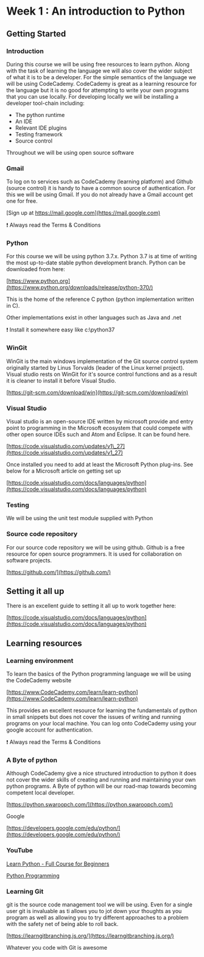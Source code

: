 # Week 1 : An introduction to Python

## Getting Started

### Introduction

During this course we will be using free resources to learn python. Along with the task of learning the language we will also cover the wider subject of what it is to be a developer. For the simple semantics of the language we will be using CodeCademy. CodeCademy is great as a learning resource for the language but it is no good for attempting to write your own programs that you can use locally. For developing locally we will be installing a developer tool-chain including:

* The python runtime
* An IDE
* Relevant IDE plugins
* Testing framework
* Source control

Throughout we will be using open source software

### Gmail

To log on to services such as CodeCademy \(learning platform\) and Github \(source control\) it is handy to have a common source of authentication. For this we will be using Gmail. If you do not already have a Gmail account get one for free.

[Sign up at https://mail.google.com](https://mail.google.com)

:exclamation: Always read the Terms & Conditions

### Python

For this course we will be using python 3.7.x. Python 3.7 is at time of writing the most up-to-date stable python development branch. Python can be downloaded from here:

[https://www.python.org](https://www.python.org/downloads/release/python-370/)

This is the home of the reference C python \(python implementation written in C\).

Other implementations exist in other languages such as Java and .net

:exclamation: Install it somewhere easy like c:\python37

### WinGit

WinGit is the main windows implementation of the Git source control system originally started by Linus Torvalds \(leader of the Linux kernel project\). Visual studio rests on WinGit for it's source control functions and as a result it is cleaner to install it before Visual Studio.

[https://git-scm.com/download/win](https://git-scm.com/download/win)

### Visual Studio

Visual studio is an open-source IDE written by microsoft provide and entry point to programming in the Microsoft ecosystem that could compete with other open source IDEs such and Atom and Eclipse. It can be found here.

[https://code.visualstudio.com/updates/v1\_27](https://code.visualstudio.com/updates/v1_27)

Once installed you need to add at least the Microsoft Python plug-ins. See below for a Microsoft article on getting set up

[https://code.visualstudio.com/docs/languages/python](https://code.visualstudio.com/docs/languages/python)

### Testing

We will be using the unit test module supplied with Python

### Source code repository

For our source code repository we will be using github. Github is a free resource for open source programmers. It is used for collaboration on software projects.

[https://github.com/](https://github.com/)

## Setting it all up

There is an excellent guide to setting it all up to work together here:

[https://code.visualstudio.com/docs/languages/python](https://code.visualstudio.com/docs/languages/python)

## Learning resources

### Learning environment

To learn the basics of the Python programming language we will be using the CodeCademy website

[https://www.CodeCademy.com/learn/learn-python](https://www.CodeCademy.com/learn/learn-python)

This provides an excellent resource for learning the fundamentals of python in small snippets but does not cover the issues of writing and running programs on your local machine. You can log onto CodeCademy using your google account for authentication.

:exclamation: Always read the Terms & Conditions

### A Byte of python

Although CodeCademy give a nice structured introduction to python it does not cover the wider skills of creating and running and maintaining your own python programs. A Byte of python will be our road-map towards becoming competent local developer.

[https://python.swaroopch.com/](https://python.swaroopch.com/)

Google 

[https://developers.google.com/edu/python/](https://developers.google.com/edu/python/)

### YouTube

[Learn Python - Full Course for Beginners](https://www.youtube.com/watch?v=rfscVS0vtbw)

[Python Programming](https://www.youtube.com/watch?v=N4mEzFDjqtA)

### Learning Git

git is the source code management tool we will be using. Even for a single user git is invaluable as ti allows you to jot down your thoughts as you program as well as allowing you to try different approaches to a problem with the safety net of being able to roll back.

[https://learngitbranching.js.org/](https://learngitbranching.js.org/)

Whatever you code with Git is awesome

